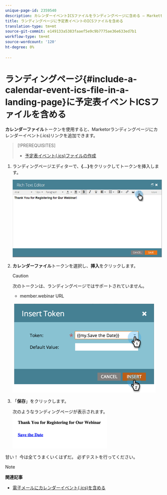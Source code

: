 ```yaml
---
unique-page-id: 2359540
description: カレンダーイベントICSファイルをランディングページに含める — Marketto Docs — 製品ドキュメント
title: ランディングページに予定表イベントのICSファイルを含める
translation-type: tm+mt
source-git-commit: e149133a5383faaef5e9c9b7775ae36e633ed7b1
workflow-type: tm+mt
source-wordcount: '120'
ht-degree: 0%

---
```



# ランディングページ{#include-a-calendar-event-ics-file-in-a-landing-page}に予定表イベントICSファイルを含める

**カレンダーファイル**&#x200B;トークンを使用すると、Marketorランディングページにカレンダーイベント(.ics)リンクを追加できます。

>[!PREREQUISITES]
>
>* [予定表イベント(.ics)ファイルの作成](../../../../product-docs/email-marketing/general/functions-in-the-editor/create-a-calendar-event-ics-file.md)

>



1. ランディングページエディターで、**{...}**&#x200B;をクリックしてトークンを挿入します。

   ![](assets/image2015-7-8-17-3a51-3a29.png)

1. **カレンダーファイル**&#x200B;トークンを選択し、**挿入**&#x200B;をクリックします。

   >[!CAUTION]
   >
   >次のトークンは、ランディングページではサポートされていません。
   >
   >    
   >    
   >    * member.webinar URL


   ![](assets/image2015-1-6-16-3a31-3a28.png)

1. 「**保存**」をクリックします。

   次のようなランディングページが表示されます。   ![](assets/image2015-1-6-16-3a42-3a51.png)

甘い！ 今は全てうまくいくはずだ。 必ずテストを行ってください。

>[!NOTE]
>
>**関連記事**
>
>* [電子メールにカレンダーイベント(.ics)を含める](../../../../product-docs/email-marketing/general/functions-in-the-editor/include-a-calendar-event-ics-in-an-email.md)

>



